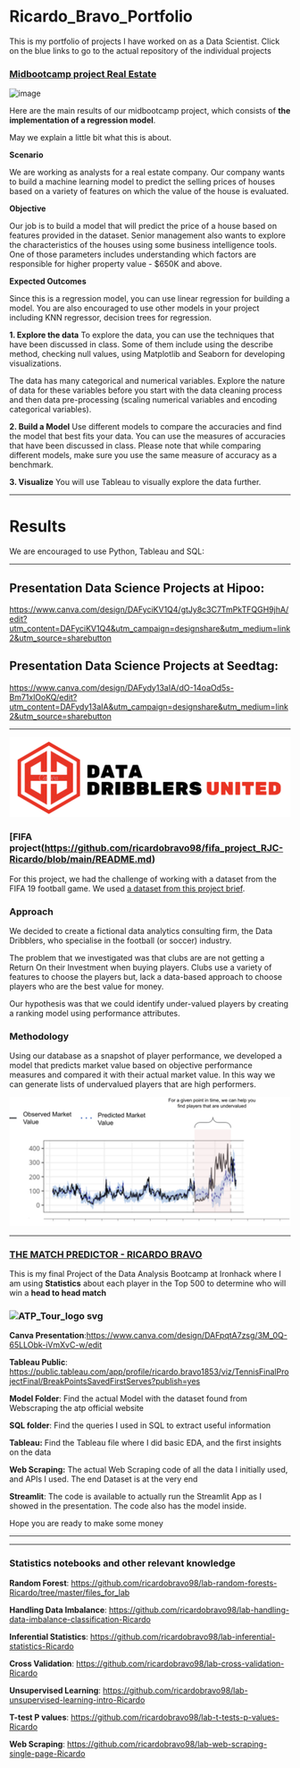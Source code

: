 # Ricardo_Bravo_Portfolio
This is my portfolio of projects I have worked on as a Data Scientist. Click on the blue links to go to the actual repository of the individual projects


### [Midbootcamp project Real Estate](https://github.com/ricardobravo98/Mid-project-tapas-Ricardo/tree/main)

![image](https://user-images.githubusercontent.com/115892160/236526852-3f35ee94-5edc-4f4a-9fb6-24b27f308ec3.png)

Here are the main results of our midbootcamp project, which consists of **the implementation of a regression model**.

May we explain a little bit what this is about. 

**Scenario**

We are working as analysts for a real estate company. Our company wants to build a machine learning model to predict the selling prices of houses based on a variety of features on which the value of the house is evaluated.

**Objective**

Our job is to build a model that will predict the price of a house based on features provided in the dataset. Senior management also wants to explore the characteristics of the houses using some business intelligence tools. One of those parameters includes understanding which factors are responsible for higher property value - $650K and above.

**Expected Outcomes**

Since this is a regression model, you can use linear regression for building a model. You are also encouraged to use other models in your project including KNN regressor, decision trees for regression.

**1. Explore the data**
To explore the data, you can use the techniques that have been discussed in class. Some of them include using the describe method, checking null values, using Matplotlib and Seaborn for developing visualizations.

The data has many categorical and numerical variables. Explore the nature of data for these variables before you start with the data cleaning process and then data pre-processing (scaling numerical variables and encoding categorical variables).

**2. Build a Model**
Use different models to compare the accuracies and find the model that best fits your data. You can use the measures of accuracies that have been discussed in class. Please note that while comparing different models, make sure you use the same measure of accuracy as a benchmark.

**3. Visualize**
You will use Tableau to visually explore the data further.

***
# Results
We are encouraged to use Python, Tableau and SQL: 

***

## Presentation Data Science Projects at Hipoo:

https://www.canva.com/design/DAFyciKV1Q4/gtJy8c3C7TmPkTFQGH9jhA/edit?utm_content=DAFyciKV1Q4&utm_campaign=designshare&utm_medium=link2&utm_source=sharebutton

## Presentation Data Science Projects at Seedtag:

https://www.canva.com/design/DAFydy13aIA/dO-14oaOd5s-Bm71xlOoKQ/edit?utm_content=DAFydy13aIA&utm_campaign=designshare&utm_medium=link2&utm_source=sharebutton

***
![Logo](https://github.com/ocaoimh/fifa_project_RJC/blob/main/resources/logo.png?raw=true)

### [FIFA project(https://github.com/ricardobravo98/fifa_project_RJC-Ricardo/blob/main/README.md)
For this project, we had the challenge of working with a dataset from the FIFA 19 football game. We used  [a dataset from this project brief](https://github.com/ironhack-edu/data_mid_bootcamp_project_FIFA_MoneyBall/blob/master/project_details.md). 

### Approach
We decided to create a fictional data analytics consulting firm, the Data Dribblers, who specialise in the football (or soccer) industry. 

The problem that we investigated was that clubs are are not getting a Return On their Investment when buying players. Clubs use a variety of features to choose the players but, lack a data-based approach to choose players who are the best value for money.

Our hypothesis was that we could identify under-valued players by creating a ranking model using performance attributes.

### Methodology
Using our database as a snapshot of player performance, we developed a model that predicts market value based on objective performance measures and compared it with their actual market value. In this way we can generate lists of undervalued players that are high performers.

![methodo](https://github.com/ocaoimh/fifa_project_RJC/blob/main/resources/methodo.png?raw=true)

***



### [THE MATCH PREDICTOR - RICARDO BRAVO](https://github.com/ricardobravo98/Final-Project-Tennis/tree/main)
This is my final Project of the Data Analysis Bootcamp at Ironhack where I am using **Statistics** about each player in the Top 500 to determine who will win a **head to head match**

### ![ATP_Tour_logo svg](https://github.com/ricardobravo98/Final-Project-Tennis/assets/123763158/71651fdf-93e6-4ea5-b731-ad0f87ca87de)



**Canva Presentation**:https://www.canva.com/design/DAFpqtA7zsg/3M_0Q-65LLObk-iVmXvC-w/edit

**Tableau Public**: https://public.tableau.com/app/profile/ricardo.bravo1853/viz/TennisFinalProjectFinal/BreakPointsSavedFirstServes?publish=yes

**Model Folder**: Find the actual Model with the dataset found from Webscraping the atp official website

**SQL folder**: Find the queries I used in SQL to extract useful information

**Tableau:** Find the Tableau file where I did basic EDA, and the first insights on the data

**Web Scraping:** The actual Web Scraping code of all the data I initially used, and APIs I used. The end Dataset is at the very end

**Streamlit**: The code is available to actually run the Streamlit App as I showed in the presentation. The code also has the model inside.

Hope you are ready to make some money

***
***

### Statistics notebooks and other relevant knowledge

**Random Forest**: https://github.com/ricardobravo98/lab-random-forests-Ricardo/tree/master/files_for_lab

**Handling Data Imbalance**: https://github.com/ricardobravo98/lab-handling-data-imbalance-classification-Ricardo

**Inferential Statistics**: https://github.com/ricardobravo98/lab-inferential-statistics-Ricardo

**Cross Validation**: https://github.com/ricardobravo98/lab-cross-validation-Ricardo

**Unsupervised Learning**: https://github.com/ricardobravo98/lab-unsupervised-learning-intro-Ricardo

**T-test P values**: https://github.com/ricardobravo98/lab-t-tests-p-values-Ricardo

**Web Scraping**: https://github.com/ricardobravo98/lab-web-scraping-single-page-Ricardo
